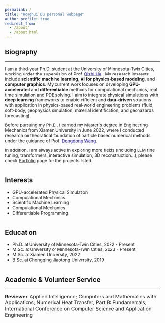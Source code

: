 ```yaml
---
permalink: /
title: "Honghui Du personal webpage"
author_profile: true
redirect_from: 
  - /about/
  - /about.html
---
```



## Biography
------
I am a third-year Ph.D. student at the University of Minnesota-Twin Cities, working under the supervision of Prof. [<span style="color:#1A0DAB;">Qizhi He</span>](https://scholar.google.com/citations?user=lZ4PEUAAAAAJ&hl=en)
. My research interests include **scientific machine learning**, **AI for physics-based modeling**, and **computer graphics**. My current work focuses on developing **GPU-accelerated** and **differentiable** methods for computational mechanics, real time simulation and PDE solving. I aim to integrate physical simulations with **deep learning** frameworks to enable efficient and **data-driven** solutions with application in physics-based real-world engineering problems (fluid, soft-body, geophysics simulation, material identification, and geohazards forecasting).

Before pursuing my Ph.D., I earned my Master's degree in Engineering Mechanics from Xiamen University in June 2022, where I conducted research on theoratical foundation of particle based numerical methods under the guidance of Prof. [<span style="color:#1A0DAB;">Dongdong Wang</span>](https://www.researchgate.net/profile/Dongdong-Wang-15).

In addition, I am always active in exploring more fields (including LLM fine tuning, transformers, interactive simulation, 3D reconstruction...), please check <a href="/portfolio/">Portfolio</a> page for the projects listed.

<div class="two-columns">
  <div class="column">
    <h2>Interests</h2>
    <ul>
      <li><i class="fas fa-laptop-code icon-pad-right"></i>GPU-accelerated Physical Simulation</li>
      <li><i class="fas fa-laptop-code icon-pad-right"></i>Computational Mechanics</li>
      <li><i class="fas fa-laptop-code icon-pad-right"></i>Scientific Machine Learning</li>
      <li><i class="fas fa-laptop-code icon-pad-right"></i>Computational Mechanics</li>
      <li><i class="fas fa-laptop-code icon-pad-right"></i>Differentiable Programming</li>
    </ul>
  </div>
  <div class="column">
    <h2>Education</h2>
    <ul>
      <li>
        <i class="fas fa-graduation-cap icon-pad-right"></i>Ph.D. at University of Minnesota-Twin Cities, 2022 - Present<br>
      </li>
      <li>
        <i class="fas fa-graduation-cap icon-pad-right"></i>M.Sc. at University of Minnesota-Twin Cities, 2023 - Present<br>
      </li>
      <li>
        <i class="fas fa-graduation-cap icon-pad-right"></i>M.Sc. at Xiamen University, 2022<br>
      </li>
      <li>
        <i class="fas fa-graduation-cap icon-pad-right"></i>B.Sc. at Chongqing Jiaotong University, 2019<br>
      </li>
    </ul>
  </div>
</div>



## Academic & Volunteer Service
------
**<font size=3>Reviewer</font>**: <font size=3>Applied Intelligence; Computers and Mathematics with Applications; Numerical Heat Transfer, Part B: Fundamentals; International Conference on Computer Science and Application Engineering</font> 
